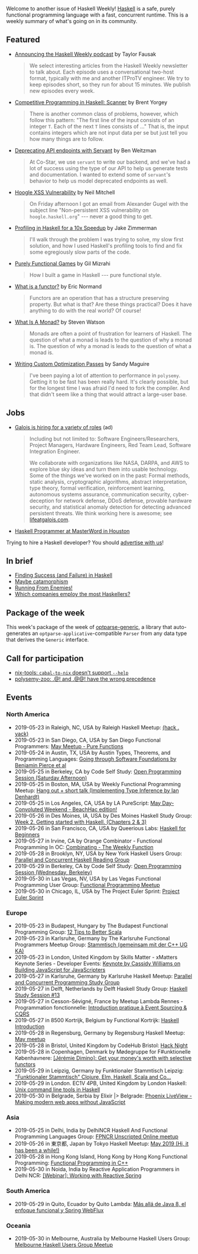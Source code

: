 <!-- 2019-05-23 unpublished -->

Welcome to another issue of Haskell Weekly!
[Haskell](https://www.haskell.org) is a safe, purely functional programming language with a fast, concurrent runtime.
This is a weekly summary of what's going on in its community.

## Featured

-   [Announcing the Haskell Weekly podcast](https://engineering.itpro.tv/2019/05/21/announcing-the-haskell-weekly-podcast/) by Taylor Fausak

    > We select interesting articles from the Haskell Weekly newsletter to talk about. Each episode uses a conversational two-host format, typically with me and another ITProTV engineer. We try to keep episodes short, so they run for about 15 minutes. We publish new episodes every week.

-   [Competitive Programming in Haskell: Scanner](https://byorgey.wordpress.com/2019/05/22/competitive-programming-in-haskell-scanner/) by Brent Yorgey

    > There is another common class of problems, however, which follow this pattern: "The first line of the input consists of an integer `T`. Each of the next `T` lines consists of ..." That is, the input contains integers which are not input data per se but just tell you how many things are to follow.

-   [Deprecating API endpoints with Servant](https://medium.com/co-star-engineering/deprecating-api-endpoints-with-servant-1c00f8a211ca) by Ben Weitzman

    > At Co-Star, we use `servant` to write our backend, and we've had a lot of success using the type of our API to help us generate tests and documentation. I wanted to extend some of `servant`'s behavior to help us model deprecated endpoints as well.

-   [Hoogle XSS Vulnerability](https://neilmitchell.blogspot.com/2019/05/hoogle-xss-vulnerability.html) by Neil Mitchell

    > On Friday afternoon I got an email from Alexander Gugel with the subject line "Non-persistent XSS vulnerability on `hoogle.haskell.org`" --- never a good thing to get.

-   [Profiling in Haskell for a 10x Speedup](https://blog.jez.io/profiling-in-haskell/) by Jake Zimmerman

    > I'll walk through the problem I was trying to solve, my slow first solution, and how I used Haskell's profiling tools to find and fix some egregiously slow parts of the code.

-   [Purely Functional Games](https://soupi.github.io/rfc/pfgames/) by Gil Mizrahi

    > How I built a game in Haskell --- pure functional style.

-   [What is a functor?](https://lispcast.com/what-is-a-functor/) by Eric Normand

    > Functors are an operation that has a structure preserving property. But what is that? Are these things practical? Does it have anything to do with the real world? Of course!

-   [What Is A Monad?](https://steven741.github.io/posts/2019-05-21-haskell-tutorial-2.html) by Steven Watson

    > Monads are often a point of frustration for learners of Haskell. The question of what a monad is leads to the question of why a monad is. The question of why a monad is leads to the question of what a monad is.

-   [Writing Custom Optimization Passes](https://reasonablypolymorphic.com/blog/writing-custom-optimizations/) by Sandy Maguire

    > I've been paying a lot of attention to performance in `polysemy`. Getting it to be fast has been really hard. It's clearly possible, but for the longest time I was afraid I'd need to fork the compiler. And that didn't seem like a thing that would attract a large-user base.

## Jobs

<!-- keep through July 18 -->
-   [Galois is hiring for a variety of roles](https://galois.com/careers/) (ad)

    > Including but not limited to: Software Engineers/Researchers, Project Managers, Hardware Engineers, Red Team Lead, Software Integration Engineer.
    >
    > We collaborate with organizations like NASA, DARPA, and AWS to explore blue sky ideas and turn them into usable technology. Some of the things we've worked on in the past: Formal methods, static analysis, cryptographic algorithms, abstract interpretation, type theory, formal verification, reinforcement learning, autonomous systems assurance, communication security, cyber-deception for network defense, DDoS defense, provable hardware security, and statistical anomaly detection for detecting advanced persistent threats. We think working here is awesome; see [lifeatgalois.com](https://lifeatgalois.com).

-   [Haskell Programmer at MasterWord in Houston](https://www.masterword.com/job/haskell-programmer/)

Trying to hire a Haskell developer?
You should [advertise with us](https://haskellweekly.news/advertising.html)!

## In brief

-   [Finding Success (and Failure) in Haskell](https://leanpub.com/finding-success-in-haskell)
-   [Maybe catamorphism](https://blog.ploeh.dk/2019/05/20/maybe-catamorphism/)
-   [Running From Enemies!](https://mmhaskell.com/blog/2019/5/20/running-from-enemies)
-   [Which companies employ the most Haskellers?](https://np.reddit.com/r/haskell/comments/bph91n/which_companies_employ_the_most_haskellers/)

## Package of the week

This week's package of the week of [optparse-generic](https://hackage.haskell.org/package/optparse-generic-1.3.0), a library that auto-generates an `optparse-applicative`-compatible `Parser` from any data type that derives the `Generic` interface.

## Call for participation

-   [nix-tools: `cabal-to-nix` doesn't support `--help`](https://github.com/input-output-hk/nix-tools/issues/53)
-   [polysemy-zoo: .@! and .@@! have the wrong precedence](https://github.com/isovector/polysemy-zoo/issues/5)

## Events

### North America

- 2019-05-23 in Raleigh, NC, USA by Raleigh Haskell Meetup: [(hack . yack)](https://www.meetup.com/Raleigh-Haskell-Meetup/events/nsfsnqyzhbfc/)
- 2019-05-23 in San Diego, CA, USA by San Diego Functional Programmers: [May Meetup - Pure Functions](https://www.meetup.com/San-Diego-Functional-Programmers/events/260448665/)
- 2019-05-24 in Austin, TX, USA by Austin Types, Theorems, and Programming Languages: [Going through Software Foundations by Benjamin Pierce et al](https://www.meetup.com/Austin-Types-Theorems-and-Programming-Languages/events/jfkqlnyzhbgc/)
- 2019-05-25 in Berkeley, CA by Code Self Study: [Open Programming Session (Saturday Afternoon)](https://www.meetup.com/codeselfstudy/events/dkwpzpyzhbhc/)
- 2019-05-25 in Boston, MA, USA by Weekly Functional Programming Meetup: [Hang out + short talk (Implementing Type Inference by Ian Denhardt)](https://www.meetup.com/Weekly-Functional-Programming-Meetup/events/jcgpwqyzhbhc/)
- 2019-05-25 in Los Angeles, CA, USA by LA PureScript: [May Day-Convoluted Weekend - BeachHac edition!](https://www.meetup.com/LA-PureScript/events/259245304/)
- 2019-05-26 in Des Moines, IA, USA by Des Moines Haskell Study Group: [Week 2. Getting started with Haskell. (Chapters 2 & 3)](https://www.meetup.com/Des-Moines-Haskell-Study-Group/events/nkqvzqyzhbjc/)
- 2019-05-26 in San Francisco, CA, USA by Queerious Labs: [Haskell for Beginners](https://www.meetup.com/QueeriousLabs/events/skgqzqyzhbjc/)
- 2019-05-27 in Irvine, CA by Orange Combinator - Functional Programming In OC: [Combinating - The Weekly Function](https://www.meetup.com/orange-combinator/events/lxvjrpyzhbkc/)
- 2019-05-28 in Brooklyn, NY, USA by New York Haskell Users Group: [Parallel and Concurrent Haskell Reading Group](https://www.meetup.com/NY-Haskell/events/shmktqyzhblc/)
- 2019-05-29 in Berkeley, CA by Code Self Study: [Open Programming Session (Wednesday, Berkeley)](https://www.meetup.com/codeselfstudy/events/tzgvnqyzhbmc/)
- 2019-05-30 in Las Vegas, NV, USA by Las Vegas Functional Programming User Group: [Functional Programming Meetup](https://www.meetup.com/las-vegas-functional-programming/events/jkznkqyzhbnc/)
- 2019-05-30 in Chicago, IL, USA by The Project Euler Sprint: [Project Euler Sprint](https://www.meetup.com/Project-Euler-Sprint/events/ngwzxmyzhbnc/)

### Europe

- 2019-05-23 in Budapest, Hungary by The Budapest Functional Programming Group: [12 Tips to Better Scala](https://www.meetup.com/fp-bud/events/261448430/)
- 2019-05-23 in Karlsruhe, Germany by The Karlsruhe Functional Programmers Meetup Group: [Stammtisch (gemeinsam mit der C++ UG KA)](https://www.meetup.com/The-Karlsruhe-Functional-Programmers-Meetup-Group/events/wlkqmqyzhbfc/)
- 2019-05-23 in London, United Kingdom by Skills Matter - xMatters Keynote Series - Developer Events: [Keynote by Cassidy Williams on Building JavaScript for JavaScripters](https://www.meetup.com/skillsmatter/events/260854555/)
- 2019-05-27 in Karlsruhe, Germany by Karlsruhe Haskell Meetup: [Parallel and Concurrent Programming Study Group](https://www.meetup.com/Karlsruhe-Haskell-Meetup/events/258073457/)
- 2019-05-27 in Delft, Netherlands by Delft Haskell Study Group: [Haskell Study Session #13](https://www.meetup.com/Delft-Haskell-Study-Group/events/261643205/)
- 2019-05-27 in Cesson-Sévigné, France by Meetup Lambda Rennes - Programmation fonctionnelle: [Introduction pratique à Event Sourcing & CQRS](https://www.meetup.com/Meetup-Lambda-Rennes-Programmation-fonctionnelle/events/261610058/)
- 2019-05-27 in 8500 Kortrijk, Belgium by Functional Kortrijk: [Haskell Introduction](https://www.meetup.com/functional-kortrijk/events/261038350/)
- 2019-05-28 in Regensburg, Germany by Regensburg Haskell Meetup: [May meetup](https://www.meetup.com/Regensburg-Haskell-Meetup/events/261546266/)
- 2019-05-28 in Bristol, United Kingdom by CodeHub Bristol: [Hack Night](https://www.meetup.com/CodeHub-Bristol/events/bpjgrqyzhblc/)
- 2019-05-28 in Copenhagen, Denmark by Mødegruppe for F#unktionelle Københavnere: [[Jérémie Dimino]: Get your money's worth with selective functors](https://www.meetup.com/MoedegruppeFunktionelleKoebenhavnere/events/rqbcdlyzhblc/)
- 2019-05-29 in Leipzig, Germany by Funktionaler Stammtisch Leipzig: ["Funktionaler Stammtisch" Clojure, Elm, Haskell, Scala and Co...](https://www.meetup.com/Funktionaler-Stammtisch-Leipzig/events/zwgxtqyzhbdc/)
- 2019-05-29 in London. EC1V 4PB, United Kingdom by London Haskell: [Unix command line tools in Haskell](https://www.meetup.com/London-Haskell/events/261492642/)
- 2019-05-30 in Belgrade, Serbia by Elixir |> Belgrade: [Phoenix LiveView - Making modern web apps without JavaScript](https://www.meetup.com/elixirbelgrade/events/261344984/)

### Asia

- 2019-05-25 in Delhi, India by DelhiNCR Haskell And Functional Programming Languages Group: [FPNCR Unscripted Online meetup](https://www.meetup.com/DelhiNCR-Haskell-And-Functional-Programming-Languages-Group/events/btlxsqyzhbhc/)
- 2019-05-26 in 東京都, Japan by Tokyo Haskell Meetup: [May 2019 (Hi, it has been a while!)](https://www.meetup.com/Tokyo-Haskell-Meetup/events/261220120/)
- 2019-05-28 in Hong Kong Island, Hong Kong by Hong Kong Functional Programming: [Functional Programming in C++](https://www.meetup.com/HK-Functional-programming/events/260988987/)
- 2019-05-30 in Noida, India by Reactive Application Programmers in Delhi NCR: [[Webinar]: Working with Reactive Spring](https://www.meetup.com/Reactive-Application-Programmers-in-Delhi-NCR/events/261666203/)

### South America

- 2019-05-29 in Quito, Ecuador by Quito Lambda: [Más allá de Java 8, el enfoque funcional y Spring WebFlux](https://www.meetup.com/Quito-Lambda-Meetup/events/mscxlpyzhbdc/)

### Oceania

- 2019-05-30 in Melbourne, Australia by Melbourne Haskell Users Group: [Melbourne Haskell Users Group Meetup](https://www.meetup.com/Melbourne-Haskell-Users-Group/events/qfptslyzhbnc/)

